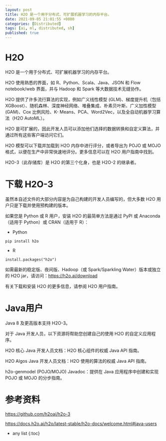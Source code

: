 ```yaml
---
layout: post
title: H2O 是一个用于分布式、可扩展机器学习的内存平台。
date: 2021-09-05 21:01:55 +0800
categories: [Distributed]
tags: [ai, ml, distributed, sh]
published: true
---
```


# H2O

H2O 是一个用于分布式、可扩展机器学习的内存平台。 

H2O 使用熟悉的界面，如 R、Python、Scala、Java、JSON 和 Flow notebook/web 界面，并与 Hadoop 和 Spark 等大数据技术无缝协作。 

H2O 提供了许多流行算法的实现，例如广义线性模型 (GLM)、梯度提升机（包括 XGBoost）、随机森林、深度神经网络、堆叠集成、朴素贝叶斯、广义加性模型 (GAM)、Cox 比例风险、K- Means、PCA、Word2Vec，以及全自动机器学习算法（H2O AutoML）。

H2O 是可扩展的，因此开发人员可以添加他们选择的数据转换和自定义算法，并通过所有这些客户端访问它们。 

H2O 模型可以下载并加载到 H2O 内存中进行评分，或者导出为 POJO 或 MOJO 格式，以便在生产中非常快速地评分。更多信息可以在 H2O 用户指南中找到。

H2O-3（此存储库）是 H2O 的第三个化身，也是 H2O-2 的继承者。

# 下载 H2O-3

虽然本自述文件的大部分内容是为自己构建的开发人员编写的，但大多数 H2O 用户只是下载并使用预构建的版本。 

如果您是 Python 或 R 用户，安装 H2O 的最简单方法是通过 PyPI 或 Anaconda（适用于 Python）或 CRAN（适用于 R）：

- Python

```
pip install h2o
```

- R

```
install.packages("h2o")
```

如需最新的稳定版、夜间版、Hadoop（或 Spark/Sparkling Water）版本或独立的 H2O jar，请访问：https://h2o.ai/download

有关下载和安装 H2O 的更多信息，请参阅 H2O 用户指南。

# Java用户

Java 8 及更高版本支持 H2O-3。 

对于 Java 开发人员，以下资源将帮助您创建自己的使用 H2O 的自定义应用程序。

H2O 核心 Java 开发人员文档：H2O 核心组件的权威 Java API 指南。

H2O Algos Java 开发人员文档：H2O 使用的算法的权威 Java API 指南。

h2o-genmodel (POJO/MOJO) Javadoc：提供在 Java 应用程序中创建和实现 POJO 或 MOJO 的分步指南。

# 参考资料

https://github.com/h2oai/h2o-3

https://docs.h2o.ai/h2o/latest-stable/h2o-docs/welcome.html#java-users

* any list
{:toc}